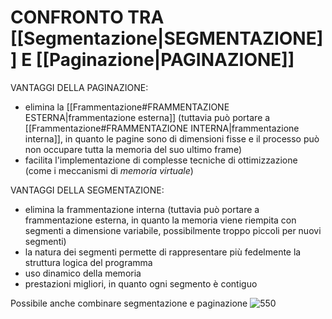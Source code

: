 # CONFRONTO TRA [[Segmentazione|SEGMENTAZIONE]] E [[Paginazione|PAGINAZIONE]]
VANTAGGI DELLA PAGINAZIONE:
- elimina la [[Frammentazione#FRAMMENTAZIONE ESTERNA|frammentazione esterna]] (tuttavia può portare a [[Frammentazione#FRAMMENTAZIONE INTERNA|frammentazione interna]], in quanto le pagine sono di dimensioni fisse e il processo può non occupare tutta la memoria del suo ultimo frame)
- facilita l'implementazione di complesse tecniche di ottimizzazione (come i meccanismi di _memoria virtuale_)

VANTAGGI DELLA SEGMENTAZIONE:
- elimina la frammentazione interna (tuttavia può portare a frammentazione esterna, in quanto la memoria viene riempita con segmenti a dimensione variabile, possibilmente troppo piccoli per nuovi segmenti)
- la natura dei segmenti permette di rappresentare più fedelmente la struttura logica del programma
- uso dinamico della memoria
- prestazioni migliori, in quanto ogni segmento è contiguo

Possibile anche combinare segmentazione e paginazione
![550](fusione.png)